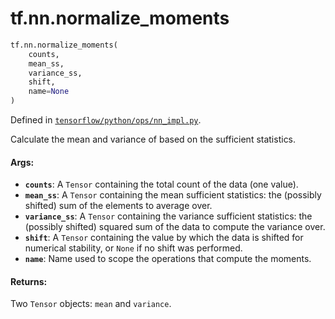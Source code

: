 <div itemscope itemtype="http://developers.google.com/ReferenceObject">
<meta itemprop="name" content="tf.nn.normalize_moments" />
<meta itemprop="path" content="Stable" />
</div>

# tf.nn.normalize_moments

``` python
tf.nn.normalize_moments(
    counts,
    mean_ss,
    variance_ss,
    shift,
    name=None
)
```



Defined in [`tensorflow/python/ops/nn_impl.py`](/code/stable/tensorflow/python/ops/nn_impl.py).

Calculate the mean and variance of based on the sufficient statistics.

#### Args:

* <b>`counts`</b>: A `Tensor` containing the total count of the data (one value).
* <b>`mean_ss`</b>: A `Tensor` containing the mean sufficient statistics: the (possibly
    shifted) sum of the elements to average over.
* <b>`variance_ss`</b>: A `Tensor` containing the variance sufficient statistics: the
    (possibly shifted) squared sum of the data to compute the variance over.
* <b>`shift`</b>: A `Tensor` containing the value by which the data is shifted for
    numerical stability, or `None` if no shift was performed.
* <b>`name`</b>: Name used to scope the operations that compute the moments.


#### Returns:

Two `Tensor` objects: `mean` and `variance`.